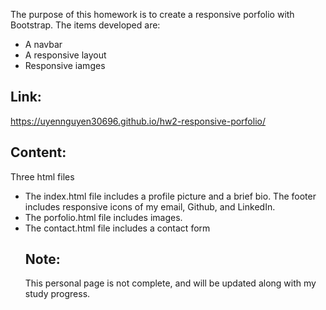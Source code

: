 The purpose of this homework is to create a responsive porfolio with Bootstrap. The items developed are: 
<ul>
    <li>A navbar</li>
    <li>A responsive layout</li>
    <li>Responsive iamges</li>
</ul>

## Link: 
 https://uyennguyen30696.github.io/hw2-responsive-porfolio/

## Content:
Three html files
<ul>
    <li>The index.html file includes a profile picture and a brief bio. The footer includes responsive icons of my email, Github, and LinkedIn.</li>
    <li>The porfolio.html file includes images.</li>
    <li>The contact.html file includes a contact form</li>

## Note:
This personal page is not complete, and will be updated along with my study progress.